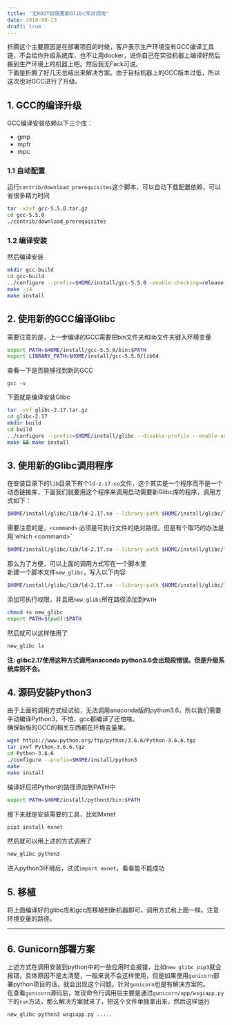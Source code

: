 ```yaml
---
title: "无ROOT权限更新Glibc库并调用"
date: 2018-08-13
draft: true
---
```

折腾这个主要原因是在部署项目的时候，客户表示生产环境没有GCC编译工具链，不会给你升级系统库，也不让用docker，说你自己在实验机器上编译好然后搬到生产环境上的机器上吧。然后我无Fack可说。  
下面是折腾了好几天总结出来解决方案。由于目标机器上的GCC版本过低，所以这次也对GCC进行了升级。  
## 1. GCC的编译升级
GCC编译安装依赖以下三个库：
- gmp
- mpfr
- mpc  
### 1.1 自动配置
运行`contrib/download_prerequisites`这个脚本，可以自动下载配置依赖，可以省很多精力时间
```bash
tar -xzvf gcc-5.5.0.tar.gz
cd gcc-5.5.0
./contrib/download_prerequisites
```
### 1.2 编译安装
然后编译安装
```bash
mkdir gcc-build
cd gcc-build
../configure --prefix=$HOME/install/gcc-5.5.0 -enable-checking=release -enable-languages=c,c++ -disable-multilib
make -j4
make install
```

## 2. 使用新的GCC编译Glibc
需要注意的是，上一步编译的GCC需要把bin文件夹和lib文件夹键入环境变量
```bash
export PATH=$HOME/install/gcc-5.5.0/bin:$PATH
export LIBRARY_PATH=$HOME/install/gcc-5.5.0/lib64
```
查看一下是否能够找到新的GCC
```
gcc -v
```
下面就是编译安装Glibc
``` bash
tar -xvf glibc-2.17.tar.gz
cd glibc-2.17
mkdir build
cd build
../configure --prefix=$HOME/install/glibc --disable-profile --enable-add-ons
make && make install
```

## 3. 使用新的Glibc调用程序
在安装目录下的`lib`目录下有个`ld-2.17.so`文件，这个其实是一个程序而不是一个动态链接库，下面我们就要用这个程序来调用启动需要新Glibc库的程序，调用方式如下：
```bash
$HOME/install/glibc/lib/ld-2.17.so --library-path $HOME/install/glibc/lib:$HOME/install/gcc-5.5.0/lib64:/lib64:/lib:/usr/lib64:/usr/lib <command>
```
需要注意的是，`<command>` 必须是可执行文件的绝对路径。但是有个取巧的办法是用\`which \<command\>\`
``` bash
$HOME/install/glibc/lib/ld-2.17.so --library-path $HOME/install/glibc/lib:$HOME/install/gcc-5.5.0/lib64:/lib64:/lib:/usr/lib64:/usr/lib `which ls`
```
那么为了方便，可以上面的调用方式写在一个脚本里  
新建一个脚本文件`new_glibc`，写入以下内容
```bash
$HOME/install/glibc/lib/ld-2.17.so --library-path $HOME/install/glibc/lib:$HOME/install/gcc-5.5.0/lib64:/lib64:/lib:/usr/lib64:/usr/lib `which $1`
```
添加可执行权限，并且把`new_glibc`所在路径添加到`PATH`  
```bash
chmod +x new_glibc
export PATH=$(pwd):$PATH
```
然后就可以这样使用了
```bash
new_glibc ls
```
**注: glibc2.17使用这种方式调用anaconda python3.6会出现段错误。但是升级系统库则不会。**

## 4. 源码安装Python3
由于上面的调用方式经试验，无法调用anaconda版的python3.6，所以我们需要手动编译Python3，不怕，gcc都编译了还怕啥。  
确保新版的GCC的相关东西都在环境变量里。  
``` bash
wget https://www.python.org/ftp/python/3.6.6/Python-3.6.6.tgz
tar zxvf Python-3.6.6.tgz
cd Python-3.6.6
./configure --prefix=$HOME/install/python3
make
make install
```
编译好后把Python的路径添加到PATH中
```bash
export PATH=$HOME/install/python3/bin:$PATH
```
接下来就是安装需要的工具，比如Mxnet
```bash
pip3 install mxnet
```
然后就可以用上述的方式调用了
```bash
new_glibc python3
```
进入python3环境后，试试`import mxnet`，看看能不能成功
## 5. 移植  

将上面编译好的glibc库和gcc库移植到新机器即可，调用方式和上面一样。注意环境变量的路径。  

---
## 6. Gunicorn部署方案
上述方式在调用安装到python中的一些应用时会报错，比如`new_glibc pip3`就会报错，具体原因不是太清楚，一般来说不会这样使用，但是如果使用`gunicorn`部署python项目的话，就会出现这个问题。针对`gunicorn`也是有解决方案的。  
在查看`gunicorn`源码后，发现命令行调用后主要是通过`gunicorn/app/wsgiapp.py`下的`run`方法，那么解决方案就来了，把这个文件单独拿出来，然后这样运行
```bash
new_glibc python3 wsgiapp.py .....
```